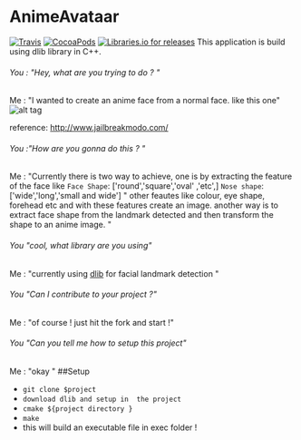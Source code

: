 # AnimeAvataar
[![Travis](https://img.shields.io/travis/rust-lang/rust.svg)]()
[![CocoaPods](https://img.shields.io/cocoapods/l/AFNetworking.svg)]()
[![Libraries.io for releases](https://img.shields.io/librariesio/release/hex/phoenix/1.0.3.svg)]()
This application is build using dlib library in C++. 
###### You : "Hey, what are you trying to do ? "  
Me : "I wanted to create an anime face from a normal face. like  this one"
  ![alt tag](http://www.jailbreakmodo.com/wp-content/uploads/make-face-cartoon.jpg)
  
  reference: http://www.jailbreakmodo.com/
###### You :"How are you gonna do this ? "
  Me : "Currently there is two way to achieve, one is by extracting the feature of the face like ``Face Shape``: ['round','square','oval' ,'etc',] ``Nose shape``: ['wide','long','small and wide'] " other feautes like colour, eye shape, forehead etc and with these features create an image. another way is to extract face shape from the landmark detected and then transform the shape to an anime image. " 
###### You "cool, what library are you using"
  Me : "currently using [dlib](http://dlib.net) for facial landmark detection "
###### You "Can I contribute to your project ?"
  Me : "of course ! just hit the fork and start !"
###### You "Can you tell me how to setup this project"
  Me : "okay "
##Setup 
 - `git clone $project`
 - `download dlib and setup in  the project`
 - ` cmake ${project directory } `
 -  ` make `
 -  this will build an executable file in exec folder ! 
